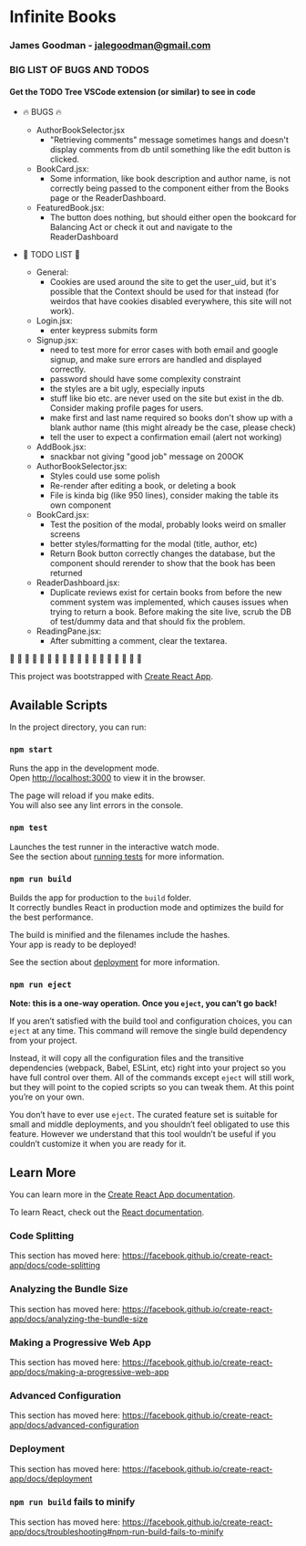 # Infinite Books

### James Goodman - jalegoodman@gmail.com

### BIG LIST OF BUGS AND TODOS

#### Get the TODO Tree VSCode extension (or similar) to see in code

- :fire: BUGS :fire:

  - AuthorBookSelector.jsx
    - "Retrieving comments" message sometimes hangs and doesn't display comments from db until something like the edit button is clicked.
  - BookCard.jsx:
    - Some information, like book description and author name, is not correctly being passed to the component either from the Books page or the ReaderDashboard.
  - FeaturedBook.jsx:
    - The button does nothing, but should either open the bookcard for Balancing Act or check it out and navigate to the ReaderDashboard

- :clown_face: TODO LIST :clown_face:
  - General:
    - Cookies are used around the site to get the user_uid, but it's possible that the Context should be used for that instead (for weirdos that have cookies disabled everywhere, this site will not work).
  - Login.jsx:
    - enter keypress submits form
  - Signup.jsx:
    - need to test more for error cases with both email and google signup, and make sure errors are handled and displayed correctly.
    - password should have some complexity constraint
    - the styles are a bit ugly, especially inputs
    - stuff like bio etc. are never used on the site but exist in the db. Consider making profile pages for users.
    - make first and last name required so books don't show up with a blank author name (this might already be the case, please check)
    - tell the user to expect a confirmation email (alert not working)
  - AddBook.jsx:
    - snackbar not giving "good job" message on 200OK
  - AuthorBookSelector.jsx:
    - Styles could use some polish
    - Re-render after editing a book, or deleting a book
    - File is kinda big (like 950 lines), consider making the table its own component
  - BookCard.jsx:
    - Test the position of the modal, probably looks weird on smaller screens
    - better styles/formatting for the modal (title, author, etc)
    - Return Book button correctly changes the database, but the component should rerender to show that the book has been returned
  - ReaderDashboard.jsx:
    - Duplicate reviews exist for certain books from before the new comment system was implemented, which causes issues when trying to return a book. Before making the site live, scrub the DB of test/dummy data and that should fix the problem.
  - ReadingPane.jsx:
    - After submitting a comment, clear the textarea.

:space_invader: :space_invader: :space_invader: :space_invader: :space_invader: :space_invader: :space_invader: :space_invader: :space_invader: :space_invader: :space_invader: :space_invader: :space_invader: :space_invader: :space_invader: :space_invader: :space_invader: :space_invader:

This project was bootstrapped with [Create React App](https://github.com/facebook/create-react-app).

## Available Scripts

In the project directory, you can run:

### `npm start`

Runs the app in the development mode.<br />
Open [http://localhost:3000](http://localhost:3000) to view it in the browser.

The page will reload if you make edits.<br />
You will also see any lint errors in the console.

### `npm test`

Launches the test runner in the interactive watch mode.<br />
See the section about [running tests](https://facebook.github.io/create-react-app/docs/running-tests) for more information.

### `npm run build`

Builds the app for production to the `build` folder.<br />
It correctly bundles React in production mode and optimizes the build for the best performance.

The build is minified and the filenames include the hashes.<br />
Your app is ready to be deployed!

See the section about [deployment](https://facebook.github.io/create-react-app/docs/deployment) for more information.

### `npm run eject`

**Note: this is a one-way operation. Once you `eject`, you can’t go back!**

If you aren’t satisfied with the build tool and configuration choices, you can `eject` at any time. This command will remove the single build dependency from your project.

Instead, it will copy all the configuration files and the transitive dependencies (webpack, Babel, ESLint, etc) right into your project so you have full control over them. All of the commands except `eject` will still work, but they will point to the copied scripts so you can tweak them. At this point you’re on your own.

You don’t have to ever use `eject`. The curated feature set is suitable for small and middle deployments, and you shouldn’t feel obligated to use this feature. However we understand that this tool wouldn’t be useful if you couldn’t customize it when you are ready for it.

## Learn More

You can learn more in the [Create React App documentation](https://facebook.github.io/create-react-app/docs/getting-started).

To learn React, check out the [React documentation](https://reactjs.org/).

### Code Splitting

This section has moved here: https://facebook.github.io/create-react-app/docs/code-splitting

### Analyzing the Bundle Size

This section has moved here: https://facebook.github.io/create-react-app/docs/analyzing-the-bundle-size

### Making a Progressive Web App

This section has moved here: https://facebook.github.io/create-react-app/docs/making-a-progressive-web-app

### Advanced Configuration

This section has moved here: https://facebook.github.io/create-react-app/docs/advanced-configuration

### Deployment

This section has moved here: https://facebook.github.io/create-react-app/docs/deployment

### `npm run build` fails to minify

This section has moved here: https://facebook.github.io/create-react-app/docs/troubleshooting#npm-run-build-fails-to-minify
